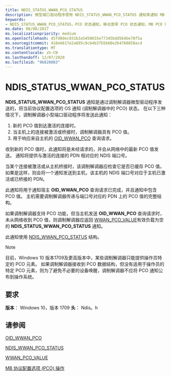 ```yaml
---
title: NDIS_STATUS_WWAN_PCO_STATUS
description: 微型端口驱动程序使用 NDIS_STATUS_WWAN_PCO_STATUS 通知来通知 MB 服务完成了上一个 OID_WWAN_PCO 查询请求。
keywords:
- NDIS_STATUS_WWAN_PCO_STATUS，PCO 状态通知，移动宽带 PCO 状态通知，MB PCO 状态通知
ms.date: 08/08/2017
ms.localizationpriority: medium
ms.openlocfilehash: d5fd0dec031b3a5450655e77345bdd564be78f5a
ms.sourcegitcommit: 418e6617e2a695c9cb4b37b5b60e264760858acd
ms.translationtype: MT
ms.contentlocale: zh-CN
ms.lasthandoff: 12/07/2020
ms.locfileid: "96820083"
---
```

# <a name="ndis_status_wwan_pco_status"></a>NDIS_STATUS_WWAN_PCO_STATUS

**NDIS_STATUS_WWAN_PCO_STATUS** 通知是通过调制解调器微型驱动程序发送的，将当前协议配置选项的 OS 通知 (调制解调器中的 PCO) 状态。 在以下三种情况下，调制解调器小型端口驱动程序将发送此通知：

1.  新的 PCO 值到达激活的连接时。
2.  当主机上的连接被激活或桥接时，调制解调器具有 PCO 值。
3.  用于响应来自主机的 [OID_WWAN_PCO](oid-wwan-pco.md) 查询请求。

收到新的 PCO 值时，此通知将是未经请求的，并会从网络中的最新 PCO 值发送。 通知将提供与激活的连接的 PDN 相对应的 NDIS 端口号。

当某个连接被激活或从主机桥接时，该调制解调器应检查它是否已缓存 PCO 值。 如果是这样，则会将一个通知发送到主机，该主机的 NDIS 端口号对应于主机已激活或已桥接的 PDN。

此通知将用于通知宿主 **OID_WWAN_PCO** 查询请求已完成，并且通知中包含 PCO 值。 主机需要调制解调器传递与端口号对应的 PDN 上的 PCO 值的完整结构。

如果调制解调器支持 PCO 功能，但当主机发送 **OID_WWAN_PCO** 查询请求时，未从网络收到 PCO 值，则调制解调器应返回 [WWAN_PCO_VALUE](/windows-hardware/drivers/ddi/wwan/ns-wwan-_wwan_pco_value)有效负载为空的 **NDIS_STATUS_WWAN_PCO_STATUS** 通知。 

此通知使用 [NDIS_WWAN_PCO_STATUS](/windows-hardware/drivers/ddi/ndiswwan/ns-ndiswwan-_ndis_wwan_pco_status) 结构。

> [!NOTE]
> 目前，Windows 10 版本1709及更高版本中，某些调制解调器只能提供操作员特定的 PCO 元素。 如果调制解调器接收到 PCO 数据结构，但没有适用于操作员的特定 PCO 元素，则为了避免不必要的设备唤醒，调制解调器不应将 PCO 通知公布到操作系统。 

## <a name="requirements"></a>要求

**版本**： Windows 10，版本 1709 **头**： Ndis。h

## <a name="see-also"></a>请参阅

[OID_WWAN_PCO](oid-wwan-pco.md)

[NDIS_WWAN_PCO_STATUS](/windows-hardware/drivers/ddi/ndiswwan/ns-ndiswwan-_ndis_wwan_pco_status)

[WWAN_PCO_VALUE](/windows-hardware/drivers/ddi/wwan/ns-wwan-_wwan_pco_value)

[MB 协议配置选项 (PCO) 操作](mb-protocol-configuration-options-pco-operations.md)
